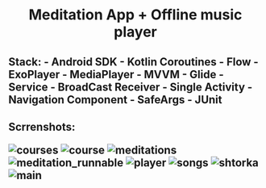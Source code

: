 <h1 align="center">Meditation App + Offline music player

<h2>Stack:
  - Android SDK
  - Kotlin Coroutines
  - Flow
  - ExoPlayer
  - MediaPlayer
  - MVVM
  - Glide
  - Service
  - BroadCast Receiver 
  - Single Activity
  - Navigation Component
  - SafeArgs
  - JUnit

<h2>Scrrenshots:
  
  ![courses](https://user-images.githubusercontent.com/79253805/220618360-1f233dbf-b156-45f5-be0e-2e978b182246.png)
  ![course](https://user-images.githubusercontent.com/79253805/220618395-a521e2d0-2a18-41fd-b17e-440985dd0936.png)
  ![meditations](https://user-images.githubusercontent.com/79253805/220618487-0197e90a-cfe4-46ea-b356-f90801ed78ee.png)
  ![meditation_runnable](https://user-images.githubusercontent.com/79253805/220618446-61a6d685-c1f2-4b6f-a5b4-44e461ca7bcc.png)
  ![player](https://user-images.githubusercontent.com/79253805/220618828-46a48b05-80e2-486a-a403-0618904317d4.png)
  ![songs](https://user-images.githubusercontent.com/79253805/220618866-d06c3919-18b5-48bd-b930-d428f8311039.png)
  ![shtorka](https://user-images.githubusercontent.com/79253805/220618899-1a914034-3af2-4551-9e27-dcb46b2d2980.png)
  ![main](https://user-images.githubusercontent.com/79253805/220618916-da73abce-d896-47ae-9291-d44be52b3fce.png)
